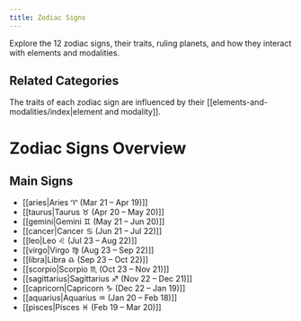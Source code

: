 ```yaml
---
title: Zodiac Signs
---
```

Explore the 12 zodiac signs, their traits, ruling planets, and how they interact with elements and modalities.

## Related Categories

The traits of each zodiac sign are influenced by their [[elements-and-modalities/index|element and modality]].

# Zodiac Signs Overview

## Main Signs
- [[aries|Aries ♈ (Mar 21 – Apr 19)]]  
- [[taurus|Taurus ♉ (Apr 20 – May 20)]]  
- [[gemini|Gemini ♊ (May 21 – Jun 20)]]  
- [[cancer|Cancer ♋ (Jun 21 – Jul 22)]]  
- [[leo|Leo ♌ (Jul 23 – Aug 22)]]  
- [[virgo|Virgo ♍ (Aug 23 – Sep 22)]]  
- [[libra|Libra ♎ (Sep 23 – Oct 22)]]  
- [[scorpio|Scorpio ♏ (Oct 23 – Nov 21)]]  
- [[sagittarius|Sagittarius ♐ (Nov 22 – Dec 21)]]  
- [[capricorn|Capricorn ♑ (Dec 22 – Jan 19)]]  
- [[aquarius|Aquarius ♒ (Jan 20 – Feb 18)]]  
- [[pisces|Pisces ♓ (Feb 19 – Mar 20)]]  
